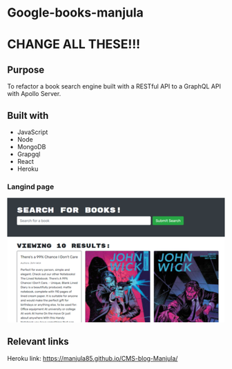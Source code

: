 # Google-books-manjula

# CHANGE ALL THESE!!!

## Purpose
To refactor a book search engine built with a RESTful API to a GraphQL API with Apollo Server.

## Built with

* JavaScript
* Node
* MongoDB
* Grapgql
* React
* Heroku

### Langind page
![](/images/landing_page.PNG)


## Relevant links
Heroku link: https://manjula85.github.io/CMS-blog-Manjula/
